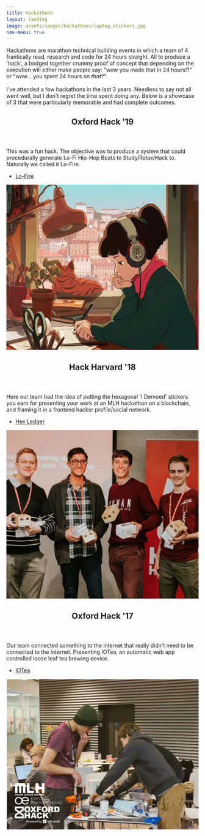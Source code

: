 ```yaml
---
title: Hackathons
layout: landing
image: assets/images/hackathons/laptop_stickers.jpg
nav-menu: true
---
```



<div id="main">

<section id="intro">
	<div class="inner">
		<p>Hackathons are marathon technical building events in which a team of 4 frantically read, research and code for 24 hours straight. All to produce a 'hack', a bodged together crummy proof of concept that depending on the execution will either make people say: "wow you made that in 24 hours!?" or "wow... you spent 24 hours on <i>that</i>?"<br><br>
        I've attended a few hackathons in the last 3 years. Needless to say not all went well, but I don't regret the time spent doing any. Below is a showcase of 3 that were particularly memorable and had complete outcomes.</p>
	</div>
</section>

<section id="hacks" class="spotlights">
    <section> <!-- Oxford Hack '19 -->
        <div class="content">
            <div class="inner">
                <header class="major">
                    <h2>Oxford Hack '19</h2>
                </header>
                <p>This was a fun hack. The objective was to produce a system that could procedurally generate Lo-Fi Hip-Hop Beats to Study/Relax/Hack to. Naturally we called it Lo-Fire.</p>
                <ul class="actions">
                    <li><a href="hackathons/lofire" class="button next">Lo-Fire</a></li>
                </ul>
            </div>
        </div>
        <a href="generic.html" class="image">
            <img src="assets/images/hackathons/lofi_girl_square.jpeg" alt="" data-position="center center" />
        </a>
    </section>
    <section> <!-- Hack Harvard '18 -->
        <div class="content">
            <div class="inner">
                <header class="major">
                    <h2>Hack Harvard '18</h2>
                </header>
                <p>Here our team had the idea of putting the hexagonal 'I Demoed' stickers you earn for presenting your work at an MLH hackathon on a blockchain, and framing it in a frontend hacker profile/social network.</p>
                <ul class="actions">
                    <li><a href="hackathons/hexledger" class="button next">Hex Ledger</a></li>
                </ul>
            </div>
        </div>
        <a href="generic.html" class="image">
            <img src="assets/images/hackathons/harvard_prize.jpg" alt="" data-position="center center" />
        </a>
    </section>
    <section> <!-- Oxford Hack '17 -->
        <div class="content">
            <div class="inner">
                <header class="major">
                    <h2>Oxford Hack '17</h2>
                </header>
                <p>Our team connected something to the internet that really didn't need to be connected to the internet. Presenting IOTea, an automatic web app controlled loose leaf tea brewing device.</p>
                <ul class="actions">
                    <li><a href="hackathons/iotea" class="button next">IOTea</a></li>
                </ul>
            </div>
        </div>
        <a href="generic.html" class="image">
            <img src="assets/images/hackathons/iotea.png" alt="" data-position="center center" />
        </a>
    </section>
</section>

</div>
